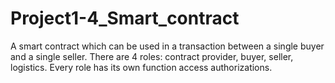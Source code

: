 # Project1-4_Smart_contract
A smart contract which can be used in a transaction between a single buyer and a single seller.
There are 4 roles: contract provider, buyer, seller, logistics. Every role has its own function access authorizations. 
